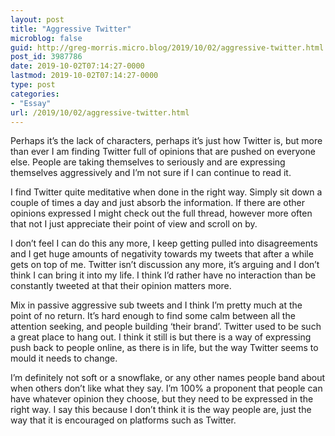 ```yaml
---
layout: post
title: "Aggressive Twitter"
microblog: false
guid: http://greg-morris.micro.blog/2019/10/02/aggressive-twitter.html
post_id: 3987786
date: 2019-10-02T07:14:27-0000
lastmod: 2019-10-02T07:14:27-0000
type: post
categories:
- "Essay"
url: /2019/10/02/aggressive-twitter.html
---
```

<!--kg-card-begin: html--><p><!--kg-card-begin: html--></p>
<p>Perhaps it’s the lack of characters, perhaps it’s just how Twitter is, but more than ever I am finding Twitter full of opinions that are pushed on everyone else. People are taking themselves to seriously and are expressing themselves aggressively and I’m not sure if I can continue to read it.</p>
<p>I find Twitter quite meditative when done in the right way. Simply sit down a couple of times a day and just absorb the information. If there are other opinions expressed I might check out the full thread, however more often that not I just appreciate their point of view and scroll on by.</p>
<p>I don’t feel I can do this any more, I keep getting pulled into disagreements and I get huge amounts of negativity towards my tweets that after a while gets on top of me. Twitter isn’t discussion any more, it’s arguing and I don’t think I can bring it into my life. I think I’d rather have no interaction than be constantly tweeted at that their opinion matters more.</p>
<p>Mix in passive aggressive sub tweets and I think I’m pretty much at the point of no return. It’s hard enough to find some calm between all the attention seeking, and people building ‘their brand’. Twitter used to be such a great place to hang out. I think it still is but there is a way of expressing push back to people online, as there is in life, but the way Twitter seems to mould it needs to change.</p>
<p>I’m definitely not soft or a snowflake, or any other names people band about when others don’t like what they say. I’m 100% a proponent that people can have whatever opinion they choose, but they need to be expressed in the right way. I say this because I don’t think it is the way people are, just the way that it is encouraged on platforms such as Twitter.</p>
<p><!--kg-card-end: html--></p>
<!--kg-card-end: html-->

